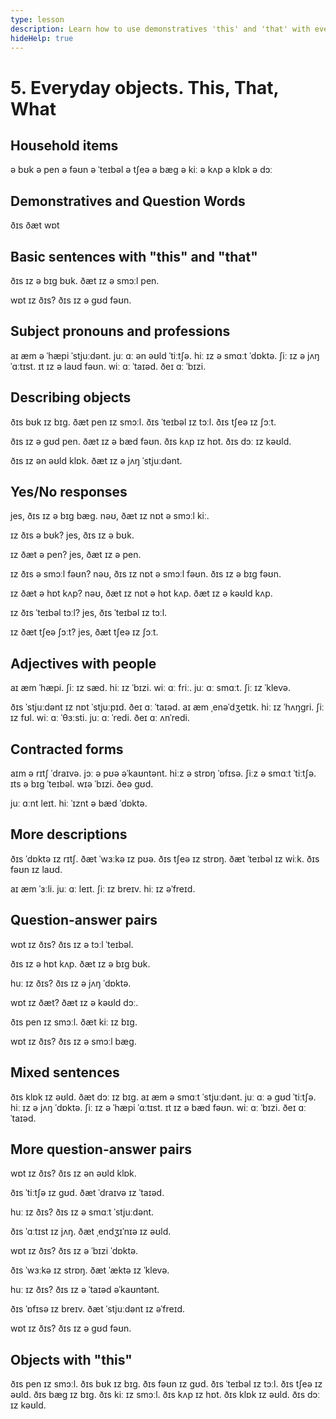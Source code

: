 ```yaml
---
type: lesson
description: Learn how to use demonstratives 'this' and 'that' with everyday objects, and practice asking 'what' questions to identify items around you
hideHelp: true
---
```


# 5. Everyday objects. This, That, What

## Household items

ə bʊk
ə pen
ə fəʊn
ə ˈteɪbəl
ə tʃeə
ə bæɡ
ə kiː
ə kʌp
ə klɒk
ə dɔː

## Demonstratives and Question Words

ðɪs
ðæt
wɒt

## Basic sentences with "this" and "that"

ðɪs ɪz ə bɪɡ bʊk.
ðæt ɪz ə smɔːl pen.

wɒt ɪz ðɪs?
ðɪs ɪz ə ɡʊd fəʊn.

## Subject pronouns and professions

aɪ æm ə ˈhæpi ˈstjuːdənt.
juː ɑː ən əʊld ˈtiːtʃə.
hiː ɪz ə smɑːt ˈdɒktə.
ʃiː ɪz ə jʌŋ ˈɑːtɪst.
ɪt ɪz ə laʊd fəʊn.
wiː ɑː ˈtaɪəd.
ðeɪ ɑː ˈbɪzi.

## Describing objects

ðɪs bʊk ɪz bɪɡ.
ðæt pen ɪz smɔːl.
ðɪs ˈteɪbəl ɪz tɔːl.
ðɪs tʃeə ɪz ʃɔːt.

ðɪs ɪz ə ɡʊd pen.
ðæt ɪz ə bæd fəʊn.
ðɪs kʌp ɪz hɒt.
ðɪs dɔː ɪz kəʊld.

ðɪs ɪz ən əʊld klɒk.
ðæt ɪz ə jʌŋ ˈstjuːdənt.

## Yes/No responses

jes, ðɪs ɪz ə bɪɡ bæɡ.
nəʊ, ðæt ɪz nɒt ə smɔːl kiː.

ɪz ðɪs ə bʊk?
jes, ðɪs ɪz ə bʊk.

ɪz ðæt ə pen?
jes, ðæt ɪz ə pen.

ɪz ðɪs ə smɔːl fəʊn?
nəʊ, ðɪs ɪz nɒt ə smɔːl fəʊn.
ðɪs ɪz ə bɪɡ fəʊn.

ɪz ðæt ə hɒt kʌp?
nəʊ, ðæt ɪz nɒt ə hɒt kʌp.
ðæt ɪz ə kəʊld kʌp.

ɪz ðɪs ˈteɪbəl tɔːl?
jes, ðɪs ˈteɪbəl ɪz tɔːl.

ɪz ðæt tʃeə ʃɔːt?
jes, ðæt tʃeə ɪz ʃɔːt.

## Adjectives with people

aɪ æm ˈhæpi.
ʃiː ɪz sæd.
hiː ɪz ˈbɪzi.
wiː ɑː friː.
juː ɑː smɑːt.
ʃiː ɪz ˈklevə.

ðɪs ˈstjuːdənt ɪz nɒt ˈstjuːpɪd.
ðeɪ ɑː ˈtaɪəd.
aɪ æm ˌenəˈdʒetɪk.
hiː ɪz ˈhʌŋɡri.
ʃiː ɪz fʊl.
wiː ɑː ˈθɜːsti.
juː ɑː ˈredi.
ðeɪ ɑː ʌnˈredi.

## Contracted forms

aɪm ə rɪtʃ ˈdraɪvə.
jɔː ə pʊə əˈkaʊntənt.
hiːz ə strɒŋ ˈɒfɪsə.
ʃiːz ə smɑːt ˈtiːtʃə.
ɪts ə bɪɡ ˈteɪbəl.
wɪə ˈbɪzi.
ðeə ɡʊd.

juː ɑːnt leɪt.
hiː ˈɪznt ə bæd ˈdɒktə.

## More descriptions

ðɪs ˈdɒktə ɪz rɪtʃ.
ðæt ˈwɜːkə ɪz pʊə.
ðɪs tʃeə ɪz strɒŋ.
ðæt ˈteɪbəl ɪz wiːk.
ðɪs fəʊn ɪz laʊd.

aɪ æm ˈɜːli.
juː ɑː leɪt.
ʃiː ɪz breɪv.
hiː ɪz əˈfreɪd.

## Question-answer pairs

wɒt ɪz ðɪs?
ðɪs ɪz ə tɔːl ˈteɪbəl.

ðɪs ɪz ə hɒt kʌp.
ðæt ɪz ə bɪɡ bʊk.

huː ɪz ðɪs?
ðɪs ɪz ə jʌŋ ˈdɒktə.

wɒt ɪz ðæt?
ðæt ɪz ə kəʊld dɔː.

ðɪs pen ɪz smɔːl.
ðæt kiː ɪz bɪɡ.

wɒt ɪz ðɪs?
ðɪs ɪz ə smɔːl bæɡ.

## Mixed sentences

ðɪs klɒk ɪz əʊld.
ðæt dɔː ɪz bɪɡ.
aɪ æm ə smɑːt ˈstjuːdənt.
juː ɑː ə ɡʊd ˈtiːtʃə.
hiː ɪz ə jʌŋ ˈdɒktə.
ʃiː ɪz ə ˈhæpi ˈɑːtɪst.
ɪt ɪz ə bæd fəʊn.
wiː ɑː ˈbɪzi.
ðeɪ ɑː ˈtaɪəd.

## More question-answer pairs

wɒt ɪz ðɪs?
ðɪs ɪz ən əʊld klɒk.

ðɪs ˈtiːtʃə ɪz ɡʊd.
ðæt ˈdraɪvə ɪz ˈtaɪəd.

huː ɪz ðɪs?
ðɪs ɪz ə smɑːt ˈstjuːdənt.

ðɪs ˈɑːtɪst ɪz jʌŋ.
ðæt ˌendʒɪˈnɪə ɪz əʊld.

wɒt ɪz ðɪs?
ðɪs ɪz ə ˈbɪzi ˈdɒktə.

ðɪs ˈwɜːkə ɪz strɒŋ.
ðæt ˈæktə ɪz ˈklevə.

huː ɪz ðɪs?
ðɪs ɪz ə ˈtaɪəd əˈkaʊntənt.

ðɪs ˈɒfɪsə ɪz breɪv.
ðæt ˈstjuːdənt ɪz əˈfreɪd.

wɒt ɪz ðɪs?
ðɪs ɪz ə ɡʊd fəʊn.

## Objects with "this"

ðɪs pen ɪz smɔːl.
ðɪs bʊk ɪz bɪɡ.
ðɪs fəʊn ɪz ɡʊd.
ðɪs ˈteɪbəl ɪz tɔːl.
ðɪs tʃeə ɪz əʊld.
ðɪs bæɡ ɪz bɪɡ.
ðɪs kiː ɪz smɔːl.
ðɪs kʌp ɪz hɒt.
ðɪs klɒk ɪz əʊld.
ðɪs dɔː ɪz kəʊld.
